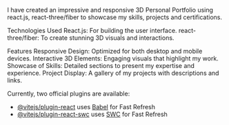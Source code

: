 I have created an impressive and responsive 3D Personal Portfolio using react.js, react-three/fiber to showcase my skills, projects and certifications.

Technologies Used
React.js: For building the user interface.
react-three/fiber: To create stunning 3D visuals and interactions.

Features
Responsive Design: Optimized for both desktop and mobile devices.
Interactive 3D Elements: Engaging visuals that highlight my work.
Showcase of Skills: Detailed sections to present my expertise and experience.
Project Display: A gallery of my projects with descriptions and links.

Currently, two official plugins are available:

- [@vitejs/plugin-react](https://github.com/vitejs/vite-plugin-react/blob/main/packages/plugin-react/README.md) uses [Babel](https://babeljs.io/) for Fast Refresh
- [@vitejs/plugin-react-swc](https://github.com/vitejs/vite-plugin-react-swc) uses [SWC](https://swc.rs/) for Fast Refresh
